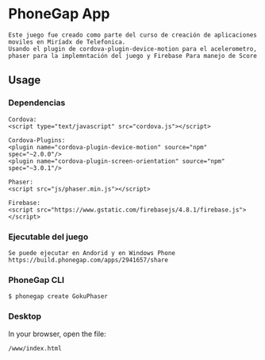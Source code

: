 # PhoneGap App 
	Este juego fue creado como parte del curso de creación de aplicaciones moviles en Miríadx de Telefonica.
	Usando el plugin de cordova-plugin-device-motion para el acelerometro, 
	phaser para la implemntación del juego y Firebase Para manejo de Score

## Usage

### Dependencias
	Cordova:
	<script type="text/javascript" src="cordova.js"></script>

	Cordova-Plugins:
	<plugin name="cordova-plugin-device-motion" source="npm" spec="~2.0.0"/>
    <plugin name="cordova-plugin-screen-orientation" source="npm" spec="~3.0.1"/>

	Phaser:
	<script src="js/phaser.min.js"></script>

	Firebase:
	<script src="https://www.gstatic.com/firebasejs/4.8.1/firebase.js"></script>

### Ejecutable del juego
	Se puede ejecutar en Andorid y en Windows Phone https://build.phonegap.com/apps/2941657/share

### PhoneGap CLI

    $ phonegap create GokuPhaser

### Desktop

In your browser, open the file:

    /www/index.html

